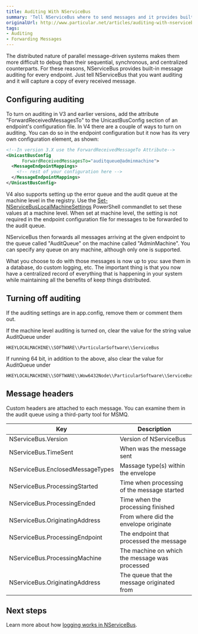 ```yaml
---
title: Auditing With NServiceBus
summary: 'Tell NServiceBus where to send messages and it provides built-in message auditing for every endpoint. '
originalUrl: http://www.particular.net/articles/auditing-with-nservicebus
tags:
- Auditing
- Forwarding Messages
---
```


The distributed nature of parallel message-driven systems makes them more difficult to debug than their sequential, synchronous, and centralized counterparts. For these reasons, NServiceBus provides built-in message auditing for every endpoint. Just tell NServiceBus that you want auditing and it will capture a copy of every received message.

Configuring auditing
--------------------

To turn on auditing in V3 and earlier versions, add the attribute
"ForwardReceivedMessagesTo" to the UnicastBusConfig section of an endpoint's configuration file. In V4 there are a couple of ways to turn on auditing. You can do so in the endpoint configuration but it now has its very own configuration element, as shown:


```XML
<!--In version 3.X use the ForwardReceivedMessageTo Attribute-->
<UnicastBusConfig 
      ForwardReceivedMessagesTo="auditqueue@adminmachine">
  <MessageEndpointMappings>
    <!-- rest of your configuration here -->
  </MessageEndpointMappings>
</UnicastBusConfig>
```

 V4 also supports setting up the error queue and the audit queue at the machine level in the registry. Use the
[Set-NServiceBusLocalMachineSettings](managing-nservicebus-using-powershell.md) PowerShell commandlet to set these values at a machine level. When set at machine level, the setting is not required in the endpoint configuration file for messages to be forwarded to the audit queue.

NServiceBus then forwards all messages arriving at the given endpoint to the queue called "AuditQueue" on the machine called "AdminMachine". You can specify any queue on any machine, although only one is supported.

What you choose to do with those messages is now up to you: save them in a database, do custom logging, etc. The important thing is that you now have a centralized record of everything that is happening in your system while maintaining all the benefits of keep things distributed.

Turning off auditing
--------------------

If the auditing settings are in app.config, remove them or comment them out.

If the machine level auditing is turned on, clear the value for the string value AuditQueue under

    HKEYLOCALMACHINE\\SOFTWARE\\ParticularSoftware\\ServiceBus

If running 64 bit, in addition to the above, also clear the value for AuditQueue under 

    HKEYLOCALMACHINE\\SOFTWARE\\Wow6432Node\\ParticularSoftware\\ServiceBus

Message headers
---------------

Custom headers are attached to each message. You can examine them in the audit queue using a third-party tool for MSMQ.

| Key                               | Description
|-----------------------------------|------------------------------------------------
| NServiceBus.Version               | Version of NServiceBus 
| NServiceBus.TimeSent             | When was the message sent
| NServiceBus.EnclosedMessageTypes | Massage type(s) within the envelope
| NServiceBus.ProcessingStarted     | Time when processing of the message started
| NServiceBus.ProcessingEnded       | Time when the processing finished
| NServiceBus.OriginatingAddress    | From where did the envelope originate
| NServiceBus.ProcessingEndpoint    | The endpoint that processed the message
| NServiceBus.ProcessingMachine     | The machine on which the message was processed
| NServiceBus.OriginatingAddress    | The queue that the message originated from

Next steps
----------

Learn more about how [logging works in NServiceBus](logging-in-nservicebus.md).

